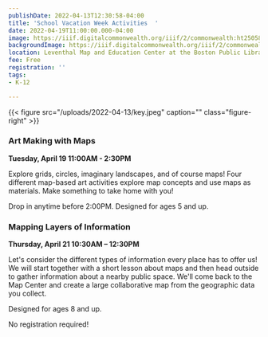 ```yaml
---
publishDate: 2022-04-13T12:30:58-04:00
title: 'School Vacation Week Activities  '
date: 2022-04-19T11:00:00.000-04:00
image: https://iiif.digitalcommonwealth.org/iiif/2/commonwealth:ht250586p/full/full/0/default.jpg
backgroundImage: https://iiif.digitalcommonwealth.org/iiif/2/commonwealth:ht250586p/full/full/0/default.jpg
location: Leventhal Map and Education Center at the Boston Public Library
fee: Free
registration: ''
tags:
- K-12

---
```

{{< figure src="/uploads/2022-04-13/key.jpeg" caption="" class="figure-right" >}}

### **Art Making with Maps**

**Tuesday, April 19 11:00AM - 2:30PM**

Explore grids, circles, imaginary landscapes, and of course maps! Four different map-based art activities explore map concepts and use maps as materials. Make something to take home with you!

Drop in anytime before 2:00PM. Designed for ages 5 and up.

### Mapping Layers of Information

**Thursday, April 21 10:30AM – 12:30PM**

Let's consider the different types of information every place has to offer us! We will start together with a short lesson about maps and then head outside to gather information about a nearby public space. We'll come back to the Map Center and create a large collaborative map from the geographic data you collect.

Designed for ages 8 and up.

No registration required!
